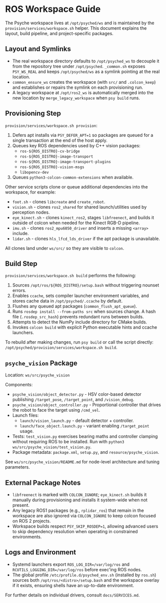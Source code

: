 # ROS Workspace Guide

The Psyche workspace lives at `/opt/psyched/ws` and is maintained by the
`provision/services/workspace.sh` helper. This document explains the layout,
build pipeline, and project-specific packages.

## Layout and Symlinks

- The real workspace directory defaults to `/opt/psyched_ws` to decouple it from
  the repository tree under `/opt/psyched`. `_common.sh` exposes `PSY_WS_REAL`
  and keeps `/opt/psyched/ws` as a symlink pointing at the real location.
- `common_ensure_ws` creates the workspace (with `src/` and `.colcon_keep`) and
  establishes or repairs the symlink on each provisioning run.
- A legacy workspace at `/opt/ros2_ws` is automatically merged into the new
  location by `merge_legacy_workspace` when `psy build` runs.

## Provisioning Step

`provision/services/workspace.sh provision`:

1. Defers apt installs via `PSY_DEFER_APT=1` so packages are queued for a single
   transaction at the end of the host apply.
2. Queues key ROS dependencies used by C++ vision packages:
   - `ros-${ROS_DISTRO}-cv-bridge`
   - `ros-${ROS_DISTRO}-image-transport`
   - `ros-${ROS_DISTRO}-image-transport-plugins`
   - `ros-${ROS_DISTRO}-vision-msgs`
   - `libopencv-dev`
3. Queues `python3-colcon-common-extensions` when available.

Other service scripts clone or queue additional dependencies into the workspace,
for example:

- `foot.sh` - clones `libcreate` and `create_robot`.
- `vision.sh` - clones `ros2_shared` for shared launch/utilities used by
  perception nodes.
- `eye_kinect.sh` - clones `kinect_ros2`, stages `libfreenect`, and builds it
  outside of colcon when needed for the Kinect RGB-D pipeline.
- `imu.sh` - clones `ros2_mpu6050_driver` and inserts a missing `<array>` include.
- `lidar.sh` - clones `hls_lfcd_lds_driver` if the apt package is unavailable.

All clones land under `ws/src/` so they are visible to `colcon`.

## Build Step

`provision/services/workspace.sh build` performs the following:

1. Sources `/opt/ros/${ROS_DISTRO}/setup.bash` without triggering nounset errors.
2. Enables `ccache`, sets compiler launcher environment variables, and stores
   cache data in `/opt/psyched/.ccache` by default.
3. Flushes any queued apt packages (`common_flush_apt_queue`).
4. Runs `rosdep install --from-paths src` when sources change. A hash file
   (`.rosdep_src_hash`) prevents redundant runs between builds.
5. Attempts to detect the NumPy include directory for CMake builds.
6. Invokes `colcon build` with explicit Python executable hints and ccache
   launchers.

To rebuild after making changes, run `psy build` or call the script directly:
`/opt/psyched/provision/services/workspace.sh build`.

## `psyche_vision` Package

Location: `ws/src/psyche_vision`

Components:

- `psyche_vision/object_detector.py` - HSV color-based detector publishing
  `/target_pose`, `/target_point`, and `/vision_debug`.
- `psyche_vision/object_controller.py` - Proportional controller that drives the
  robot to face the target using `/cmd_vel`.
- Launch files:
  - `launch/vision_launch.py` - default detector + controller.
  - `launch/face_object.launch.py` - variant enabling `/target_point` usage.
- Tests: `test_vision.py` exercises bearing maths and controller clamping without
  requiring ROS to be installed. Run with `python3 ws/src/psyche_vision/test_vision.py`.
- Package metadata: `package.xml`, `setup.py`, and `resource/psyche_vision`.

See `ws/src/psyche_vision/README.md` for node-level architecture and tuning
parameters.

## External Package Notes

- `libfreenect` is marked with `COLCON_IGNORE`; `eye_kinect.sh` builds it
  manually during provisioning and installs it system-wide when not present.
- Any legacy ROS1 packages (e.g., `rplidar_ros`) that remain in the workspace are
  also ignored via `COLCON_IGNORE` to keep colcon focused on ROS 2 projects.
- Workspace builds respect `PSY_SKIP_ROSDEP=1`, allowing advanced users to skip
  dependency resolution when operating in constrained environments.

## Logs and Environment

- Systemd launchers export `ROS_LOG_DIR=/var/log/ros` and
  `RCUTILS_LOGGING_DIR=/var/log/ros` before exec'ing ROS nodes.
- The global profile `/etc/profile.d/psyched_env.sh` (installed by `ros.sh`)
  sources both `/opt/ros/<distro>/setup.bash` and the workspace overlay if it
  exists, ensuring shells have an up-to-date environment.

For further details on individual drivers, consult `docs/SERVICES.md`.
